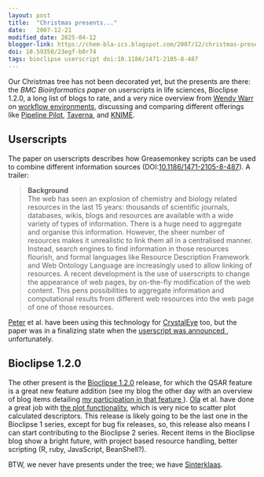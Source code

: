 ```yaml
---
layout: post
title:  "Christmas presents..."
date:   2007-12-21
modified_date: 2025-04-12
blogger-link: https://chem-bla-ics.blogspot.com/2007/12/christmas-presents.html
doi: 10.59350/23egf-b0r74
tags: bioclipse userscript doi:10.1186/1471-2105-8-487
---
```


Our Christmas tree has not been decorated yet, but the presents are there: the *BMC Bioinformatics paper* on
userscripts in life sciences, Bioclipse 1.2.0, a long list of blogs to rate, and a very nice overview from
[Wendy Warr](http://www.warr.com/) on [workflow environments](http://www.qsarworld.com/qsar-workflow1.php),
discussing and comparing different offerings like [Pipeline Pilot](http://www.scitegic.com/products/overview/index.html),
[Taverna](http://taverna.sf.net/), and [KNIME](http://www.knime.org/).

## Userscripts

The paper on userscripts describes how Greasemonkey scripts can be used to combine different information sources
(DOI:[10.1186/1471-2105-8-487](https://doi.org/10.1186/1471-2105-8-487)). A trailer:

> **Background** <br />
> The web has seen an explosion of chemistry and biology related resources in the last 15 years: thousands of scientific journals,
> databases, wikis, blogs and resources are available with a wide variety of types of information. There is a huge need to aggregate
> and organise this information. However, the sheer number of resources makes it unrealistic to link them all in a centralised manner.
> Instead, search engines to find information in those resources flourish, and formal languages like Resource Description Framework
> and Web Ontology Language are increasingly used to allow linking of resources. A recent development is the use of userscripts to
> change the appearance of web pages, by on-the-fly modification of the web content. This pens possibilities to aggregate information
> and computational results from different web resources into the web page of one of those resources.

[Peter](http://wwmm.ch.cam.ac.uk/blogs/murrayrust/) et al. have been using this technology for
[CrystalEye](http://wwmm.ch.cam.ac.uk/crystaleye/) too, but the paper was in a finalizing state when the
[userscript was announced <i class="fa-solid fa-recycle fa-xs"></i>](https://blogs.ch.cam.ac.uk/pmr/2007/08/15/crystaleye-greasemonkey/), unfortunately.

## Bioclipse 1.2.0

The other present is the [Bioclipse 1.2.0](http://bioclipse.blogspot.com/2007/12/bioclipse-120-released.html) release, for which
the QSAR feature is a great new feature addition (see my blog the other day with an overview of blog items detailing
[my participation in that feature <i class="fa-solid fa-recycle fa-xs"></i>](https://chem-bla-ics.linkedchemistry.info/2007/12/20/molecular-qsar-descriptors-in-cdk.html)).
[Ola](http://bioclipse.blogspot.com/) et al. have done a great job with [the plot functionality](http://wiki.bioclipse.net/index.php?title=Charting_plugin),
which is very nice to scatter plot calculated descriptors. This release is likely going to be the last one in the Bioclipse 1
series, except for bug fix releases, so, this release also means I can start contributing to the Bioclipse 2 series. Recent
items in the Bioclipse blog show a bright future, with project based resource handling, better scripting (R, ruby,
JavaScript, BeanShell?).

BTW, we never have presents under the tree; we have [Sinterklaas](http://en.wikipedia.org/wiki/Sinterklaas).
